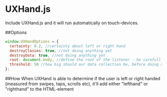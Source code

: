 # UXHand.js

Include UXHand.js and it will run automatically on touch-devices.

##Options
```javascript
window.UXHandOptions = {
  certainty: 0.2, //certainty about left or right hand
  destroyClasses: true, //not doing anything yet
  destroyData: true, //not doing anything yet
  root: document.body, //define the root of the listener - be carefull
  threshold: 50 //how big should our data collection be, before doing measurements?
};
```

##How
When UXHand is able to determine if the user is left or right handed (measured from swipes, taps, scrolls etc), it'll add either "lefthand" or "righthand" to the HTML-element
